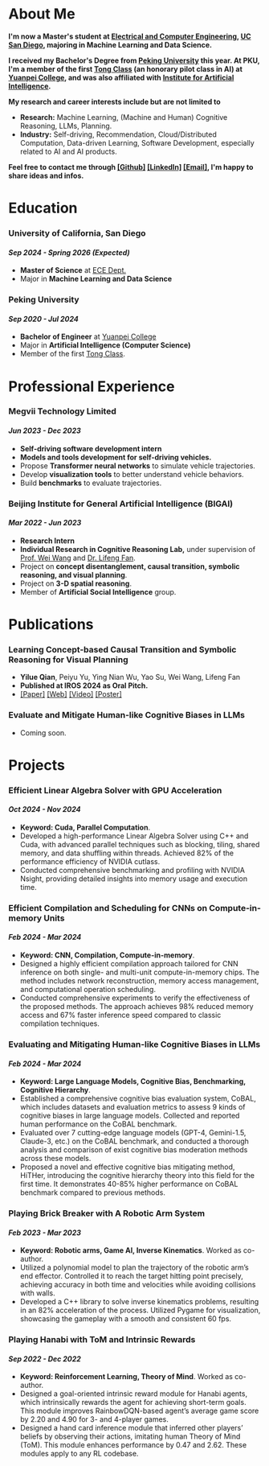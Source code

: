# About Me

**I'm now a Master's student at [Electrical and Computer Engineering](https://ece.ucsd.edu/), [UC San Diego](https://ucsd.edu/), majoring in Machine Learning and Data Science.**

**I received my Bachelor's Degree from [Peking University](https://english.pku.edu.cn/) this year. At PKU, I'm a member of the first [Tong Class](https://tongclass.ac.cn/) (an honorary pilot class in AI) at [Yuanpei College](https://yuanpei.pku.edu.cn/), and was also affiliated with [Institute for Artificial Intelligence](https://www.ai.pku.edu.cn/).**

**My research and career interests include but are not limited to**

- **Research:** Machine Learning, (Machine and Human) Cognitive Reasoning, LLMs, Planning.
- **Industry:** Self-driving, Recommendation, Cloud/Distributed Computation, Data-driven Learning, Software Development, especially related to AI and AI products.

**Feel free to contact me through [[Github]](https://github.com/FQYQC)
[[LinkedIn]](https://www.linkedin.com/in/yilue-qian/)
[[Email]](mailto://qianyilue@outlook.com), I'm happy to share ideas and infos.**


# Education

### University of California, San Diego

#### *Sep 2024 - Spring 2026 (Expected)* 

- **Master of Science** at [ECE Dept.](https://ece.ucsd.edu/)
- Major in **Machine Learning and Data Science**


### Peking University

#### *Sep 2020 - Jul 2024*

- **Bachelor of Engineer** at [Yuanpei College](https://yuanpei.pku.edu.cn/)
- Major in **Artificial Intelligence (Computer Science)**
- Member of the first [Tong Class](https://tongclass.ac.cn/).

# Professional Experience

### Megvii Technology Limited

#### *Jun 2023 - Dec 2023*

- **Self-driving software development intern**
- **Models and tools development for self-driving vehicles.**
- Propose **Transformer neural networks** to simulate vehicle trajectories.
- Develop **visualization tools** to better understand vehicle behaviors.
- Build **benchmarks** to evaluate trajectories.

### Beijing Institute for General Artificial Intelligence (BIGAI)

#### *Mar 2022 - Jun 2023*

- **Research Intern**
- **Individual Research in Cognitive Reasoning Lab,** under supervision of [Prof. Wei Wang](https://cognn.com/) and [Dr. Lifeng Fan](https://lifengfan.github.io/).
- Project on **concept disentanglement, causal transition, symbolic reasoning, and visual planning**.
- Project on **3-D spatial reasoning**.
- Member of **Artificial Social Intelligence** group.

# Publications

### Learning Concept-based Causal Transition and Symbolic Reasoning for Visual Planning

- **Yilue Qian**, Peiyu Yu, Ying Nian Wu, Yao Su, Wei Wang, Lifeng Fan
- **Published at IROS 2024 as Oral Pitch.**
- [[Paper]](https://fqyqc.github.io/Portfolio/assets/publications/LearningCCTSRVP/paper.pdf)
[[Web]](https://fqyqc.github.io/ConTranPlan)
[[Video]](https://youtu.be/qWfZV8vI7Q0)
[[Poster]](https://fqyqc.github.io/Portfolio/assets/publications/LearningCCTSRVP/poster.pdf)

### Evaluate and Mitigate Human-like Cognitive Biases in LLMs

- Coming soon.

# Projects

### Efficient Linear Algebra Solver with GPU Acceleration

#### *Oct 2024 - Nov 2024*

- **Keyword: Cuda, Parallel Computation**.
- Developed a high-performance Linear Algebra Solver using C++ and Cuda, with advanced parallel techniques such as blocking, tiling, shared memory, and data shuffling within threads. Achieved 82% of the performance efficiency of NVIDIA cutlass.
- Conducted comprehensive benchmarking and profiling with NVIDIA Nsight, providing detailed insights into memory usage and execution time.

### Efficient Compilation and Scheduling for CNNs on Compute-in-memory Units

#### *Feb 2024 - Mar 2024*

- **Keyword: CNN, Compilation, Compute-in-memory**.
- Designed a highly efficient compilation approach tailored for CNN inference on both single- and multi-unit compute-in-memory chips. The method includes network reconstruction, memory access management, and computational operation scheduling.
- Conducted comprehensive experiments to verify the effectiveness of the proposed methods. The approach achieves 98% reduced memory access and 67% faster inference speed compared to classic compilation techniques.

### Evaluating and Mitigating Human-like Cognitive Biases in LLMs

#### *Feb 2024 - Mar 2024*

- **Keyword: Large Language Models, Cognitive Bias, Benchmarking, Cognitive Hierarchy**.
- Established a comprehensive cognitive bias evaluation system, CoBAL, which includes datasets and evaluation metrics to assess 9 kinds of cognitive biases in large language models. Collected and reported human performance on the CoBAL benchmark.
- Evaluated over 7 cutting-edge language models (GPT-4, Gemini-1.5, Claude-3, etc.) on the CoBAL benchmark, and conducted a thorough analysis and comparison of exist cognitive bias moderation methods across these models.
- Proposed a novel and effective cognitive bias mitigating method, HiTHer, introducing the cognitive hierarchy theory into this field for the first time. It demonstrates 40-85% higher performance on CoBAL benchmark compared to previous methods.

### Playing Brick Breaker with A Robotic Arm System

#### *Feb 2023 - Mar 2023*

- **Keyword: Robotic arms, Game AI, Inverse Kinematics**. Worked as co-author.
- Utilized a polynomial model to plan the trajectory of the robotic arm’s end effector. Controlled it to reach the target hitting point precisely, achieving accuracy in both time and velocities while avoiding collisions with walls.
- Developed a C++ library to solve inverse kinematics problems, resulting in an 82% acceleration of the process.
Utilized Pygame for visualization, showcasing the gameplay with a smooth and consistent 60 fps.

### Playing Hanabi with ToM and Intrinsic Rewards

#### *Sep 2022 - Dec 2022*

- **Keyword: Reinforcement Learning, Theory of Mind**. Worked as co-author.
- Designed a goal-oriented intrinsic reward module for Hanabi agents, which intrinsically rewards the agent for achieving short-term goals. This module improves RainbowDQN-based agent’s average game score by 2.20 and 4.90 for 3- and 4-player games.
- Designed a hand card inference module that inferred other players’ beliefs by observing their actions, imitating human Theory of Mind (ToM). This module enhances performance by 0.47 and 2.62. These modules apply to any RL codebase.